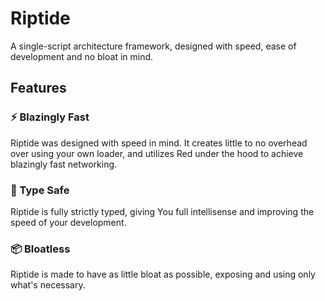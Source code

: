 # Riptide

A single-script architecture framework, designed with speed, ease of development and no bloat in mind.

## Features

### ⚡ Blazingly Fast

Riptide was designed with speed in mind. It creates little to no overhead over using your own loader, and utilizes Red under the hood to achieve blazingly fast networking.

### 🔐 Type Safe

Riptide is fully strictly typed, giving You full intellisense and improving the speed of your development.

### 📦 Bloatless

Riptide is made to have as little bloat as possible, exposing and using only what's necessary.